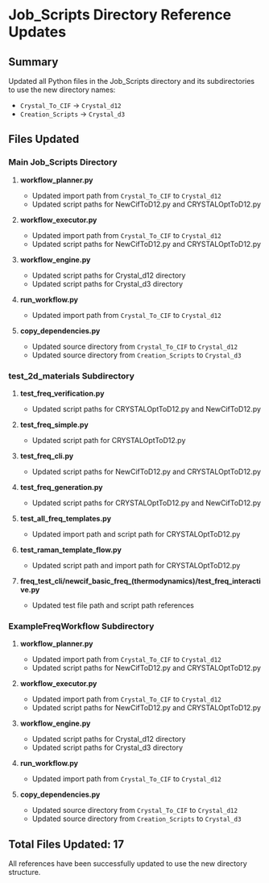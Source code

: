 # Job_Scripts Directory Reference Updates

## Summary
Updated all Python files in the Job_Scripts directory and its subdirectories to use the new directory names:
- `Crystal_To_CIF` → `Crystal_d12`
- `Creation_Scripts` → `Crystal_d3`

## Files Updated

### Main Job_Scripts Directory
1. **workflow_planner.py**
   - Updated import path from `Crystal_To_CIF` to `Crystal_d12`
   - Updated script paths for NewCifToD12.py and CRYSTALOptToD12.py

2. **workflow_executor.py**
   - Updated import path from `Crystal_To_CIF` to `Crystal_d12`
   - Updated script paths for NewCifToD12.py and CRYSTALOptToD12.py

3. **workflow_engine.py**
   - Updated script paths for Crystal_d12 directory
   - Updated script paths for Crystal_d3 directory

4. **run_workflow.py**
   - Updated import path from `Crystal_To_CIF` to `Crystal_d12`

5. **copy_dependencies.py**
   - Updated source directory from `Crystal_To_CIF` to `Crystal_d12`
   - Updated source directory from `Creation_Scripts` to `Crystal_d3`

### test_2d_materials Subdirectory
1. **test_freq_verification.py**
   - Updated script paths for CRYSTALOptToD12.py and NewCifToD12.py

2. **test_freq_simple.py**
   - Updated script path for CRYSTALOptToD12.py

3. **test_freq_cli.py**
   - Updated script paths for NewCifToD12.py and CRYSTALOptToD12.py

4. **test_freq_generation.py**
   - Updated script paths for CRYSTALOptToD12.py and NewCifToD12.py

5. **test_all_freq_templates.py**
   - Updated import path and script path for CRYSTALOptToD12.py

6. **test_raman_template_flow.py**
   - Updated script path and import path for CRYSTALOptToD12.py

7. **freq_test_cli/newcif_basic_freq_(thermodynamics)/test_freq_interactive.py**
   - Updated test file path and script path references

### ExampleFreqWorkflow Subdirectory
1. **workflow_planner.py**
   - Updated import path from `Crystal_To_CIF` to `Crystal_d12`
   - Updated script paths for NewCifToD12.py and CRYSTALOptToD12.py

2. **workflow_executor.py**
   - Updated import path from `Crystal_To_CIF` to `Crystal_d12`
   - Updated script paths for NewCifToD12.py and CRYSTALOptToD12.py

3. **workflow_engine.py**
   - Updated script paths for Crystal_d12 directory
   - Updated script paths for Crystal_d3 directory

4. **run_workflow.py**
   - Updated import path from `Crystal_To_CIF` to `Crystal_d12`

5. **copy_dependencies.py**
   - Updated source directory from `Crystal_To_CIF` to `Crystal_d12`
   - Updated source directory from `Creation_Scripts` to `Crystal_d3`

## Total Files Updated: 17

All references have been successfully updated to use the new directory structure.